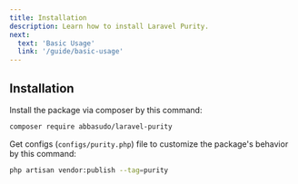 ```yaml
---
title: Installation
description: Learn how to install Laravel Purity.
next:
  text: 'Basic Usage'
  link: '/guide/basic-usage'
---
```

## Installation
Install the package via composer by this command:
```sh
composer require abbasudo/laravel-purity 
```
Get configs (`configs/purity.php`) file to customize the package's behavior by this command:
```sh
php artisan vendor:publish --tag=purity 
```